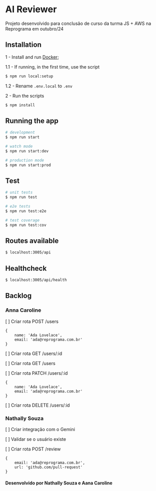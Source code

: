 # AI Reviewer

Projeto desenvolvido para conclusão de curso da turma JS + AWS na Reprograma em outubro/24

## Installation

1 - Install and run [Docker](https://www.docker.com/);

1.1 - If running, in the first time, use the script

```bash
$ npm run local:setup
```

1.2 - Rename `.env.local` to `.env`

2 - Run the scripts

```bash
$ npm install
```

## Running the app

```bash
# development
$ npm run start

# watch mode
$ npm run start:dev

# production mode
$ npm run start:prod
```

## Test

```bash
# unit tests
$ npm run test

# e2e tests
$ npm run test:e2e

# test coverage
$ npm run test:cov
```

## Routes available

```bash
$ localhost:3005/api
```

## Healthcheck

```bash
$ localhost:3005/api/health
```

## Backlog

### Anna Caroline

[ ] Criar rota POST /users

```
{
    name: 'Ada Lovelace',
    email: 'ada@reprograma.com.br'
}
```

[ ] Criar rota GET /users/:id

[ ] Criar rota GET /users

[ ] Criar rota PATCH /users/:id

```
{
    name: 'Ada Lovelace',
    email: 'ada@reprograma.com.br'
}
```

[ ] Criar rota DELETE /users/:id

### Nathally Souza

[ ] Criar integração com o Gemini

[ ] Validar se o usuário existe

[ ] Criar rota POST /review

```
{
    email: 'ada@reprograma.com.br',
    url: 'github.com/pull-request'
}
```

#### Desenvolvido por Nathally Souza e Aana Caroline
